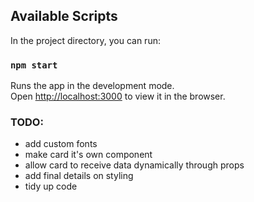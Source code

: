 ## Available Scripts

In the project directory, you can run:

### `npm start`

Runs the app in the development mode.<br>
Open [http://localhost:3000](http://localhost:3000) to view it in the browser.

### TODO:
- add custom fonts
- make card it's own component
- allow card to receive data dynamically through props
- add final details on styling
- tidy up code
